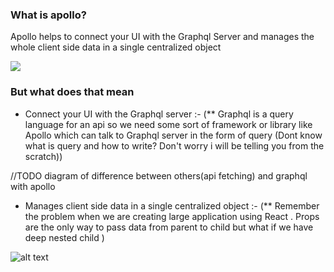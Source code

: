 
### What is apollo?

Apollo helps to connect your UI with the Graphql Server and manages the whole client side data in a single centralized object

![](https://media.licdn.com/dms/image/C4E0BAQE19TrEXW022w/company-logo_200_200/0?e=2159024400&v=beta&t=KSA1haVf2zqXDG5scvlmrXltTNA3MkkLLQpolQrTBTU)

### But what does that mean

- Connect your UI with the Graphql server :-
(** Graphql is a query language for an api so we need some sort of framework or library like Apollo which can talk to Graphql server in the form of query (Dont know what is query and how to write? Don't worry i will be telling you from the scratch))

//TODO diagram of difference between others(api fetching) and graphql with apollo


- Manages client side data in a single centralized object :-
(** Remember the problem when we are creating large application using React . Props are the only way to pass data from parent to child but what if we have deep nested child   )

![alt text](https://imge.to/i/ZqIGf)

